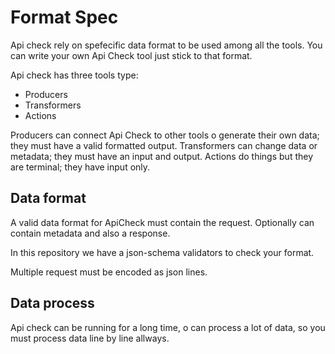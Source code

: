 Format Spec
===========

Api check rely on spefecific data format to be used among all the tools. You
can write your own Api Check tool just stick to that format.

Api check has three tools type:

 * Producers
 * Transformers
 * Actions

Producers can connect Api Check to other tools o generate their own data; they
must have a valid formatted output. Transformers can change data or metadata;
they must have an input and output. Actions do things but they are terminal;
they have input only.

Data format
-----------

A valid data format for ApiCheck must contain the request. Optionally can
contain metadata and also a response.

In this repository we have a json-schema validators to check your format.

Multiple request must be encoded as json lines.

Data process
------------

Api check can be running for a long time, o can process a lot of data, so you
must process data line by line allways.


